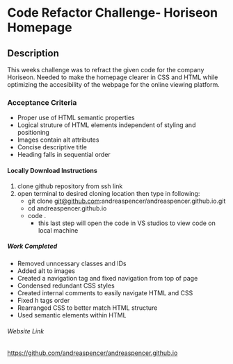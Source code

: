 # Code Refactor Challenge- Horiseon Homepage
## Description
This weeks challenge was to refract the given code for the company Horiseon. Needed to make the homepage clearer in CSS and HTML while optimizing the accesibility of the webpage for the online viewing platform.

### Acceptance Criteria
* Proper use of HTML semantic properties
* Logical struture of HTML elements independent of styling and positioning
* Images contain alt attributes
* Concise descriptive title
* Heading falls in sequential order

#### Locally Download Instructions
1. clone github repository from ssh link
2. open terminal to desired cloning location then type in following:
     * git clone git@github.com:andreaspencer/andreaspencer.github.io.git
     * cd andreaspencer.github.io 
     * code .
        - this last step will open the code in VS studios to view code on local machine

##### Work Completed
* Removed unncessary classes and IDs
* Added alt to images
* Created a navigation tag and fixed navigation from top of page
* Condensed redundant CSS styles
* Created internal comments to easily navigate HTML and CSS
* Fixed h tags order
* Rearranged CSS to better match HTML structure 
* Used semantic elements within HTML

###### Website Link
https://github.com/andreaspencer/andreaspencer.github.io






